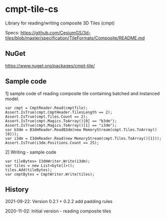 # cmpt-tile-cs

Library for reading/writing composite 3D Tiles (cmpt)

Specs: https://github.com/CesiumGS/3d-tiles/blob/master/specification/TileFormats/Composite/README.md

## NuGet

https://www.nuget.org/packages/cmpt-tile/

## Sample code

1] sample code of reading composite tile containing batched and instanced model.

```
var cmpt = CmptReader.Read(cmptfile);
Assert.IsTrue(cmpt.CmptHeader.TilesLength == 2);
Assert.IsTrue(cmpt.Tiles.Count == 2);
Assert.IsTrue(cmpt.Magics.ToArray()[0] == "b3dm");
Assert.IsTrue(cmpt.Magics.ToArray()[1] == "i3dm");
var b3dm = B3dmReader.ReadB3dm(new MemoryStream(cmpt.Tiles.ToArray()[0]));
var i3dm = I3dmReader.Read(new MemoryStream(cmpt.Tiles.ToArray()[1]));
Assert.IsTrue(i3dm.Positions.Count == 25);
```

2] Writing - sample code

```
var tileBytes= I3dmWriter.Write(i3dm);
var tiles = new List<byte[]>();
tiles.Add(tileBytes);
var cmptBytes = CmptWriter.Write(tiles);

```

## History

2021-09-22: Version 0.2.1 + 0.2.2 add padding rules

2020-11-02: Initial version - reading composite tiles

